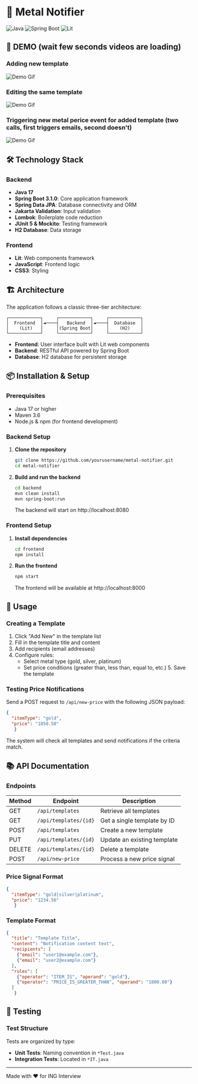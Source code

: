 # 🔔 Metal Notifier

![Java](https://img.shields.io/badge/Java-17-orange)
![Spring Boot](https://img.shields.io/badge/Spring%20Boot-3.1.0-brightgreen)
![Lit](https://img.shields.io/badge/Lit-2.7.4-blue)

## 🚀 DEMO (wait few seconds videos are loading)
### Adding new template
![Demo Gif](docs/new_template.gif)

### Editing the same template
![Demo Gif](docs/edit_template.gif)

### Triggering new metal perice event for added template (two calls, first triggers emails, second doesn't)
![Demo Gif](docs/trigger_rule.gif)


### 

## 🛠️ Technology Stack

### Backend
- **Java 17**
- **Spring Boot 3.1.0**: Core application framework
- **Spring Data JPA**: Database connectivity and ORM
- **Jakarta Validation**: Input validation
- **Lombok**: Boilerplate code reduction
- **JUnit 5 & Mockito**: Testing framework
- **H2 Database**: Data storage

### Frontend
- **Lit**: Web components framework
- **JavaScript**: Frontend logic
- **CSS3**: Styling

## 🏗️ Architecture


The application follows a classic three-tier architecture:

```
┌────────────┐     ┌────────────┐     ┌────────────┐
│  Frontend  │◄────┤   Backend  │◄────┤  Database  │
│    (Lit)   │     │(Spring Boot│     │    (H2)    │
└────────────┘     └────────────┘     └────────────┘
```

- **Frontend**: User interface built with Lit web components
- **Backend**: RESTful API powered by Spring Boot
- **Database**: H2 database for persistent storage

## 📦 Installation & Setup

### Prerequisites
- Java 17 or higher
- Maven 3.6
- Node.js & npm (for frontend development)

### Backend Setup

1. **Clone the repository**
   ```bash
   git clone https://github.com/yourusername/metal-notifier.git
   cd metal-notifier
   ```

2. **Build and run the backend**
   ```bash
   cd backend
   mvn clean install
   mvn spring-boot:run
   ```
   The backend will start on http://localhost:8080

### Frontend Setup

1. **Install dependencies**
   ```bash
   cd frontend
   npm install
   ```

2. **Run the frontend**
   ```bash
   npm start
   ```
   The frontend will be available at http://localhost:8000



## 🚀 Usage

### Creating a Template

1. Click "Add New" in the template list
2. Fill in the template title and content
3. Add recipients (email addresses)
4. Configure rules:
   - Select metal type (gold, silver, platinum)
   - Set price conditions (greater than, less than, equal to, etc.)
      5. Save the template

### Testing Price Notifications

Send a POST request to `/api/new-price` with the following JSON payload:

```json
{
  "itemType": "gold",
  "price": "1850.50"
   }
   ```

The system will check all templates and send notifications if the criteria match.

## 📚 API Documentation

### Endpoints

| Method | Endpoint | Description |
|--------|----------|-------------|
| GET | `/api/templates` | Retrieve all templates |
| GET | `/api/templates/{id}` | Get a single template by ID |
| POST | `/api/templates` | Create a new template |
| PUT | `/api/templates/{id}` | Update an existing template |
| DELETE | `/api/templates/{id}` | Delete a template |
| POST | `/api/new-price` | Process a new price signal |

### Price Signal Format

```json
{
  "itemType": "gold|silver|platinum",
  "price": "1234.56"
   }
   ```

### Template Format

```json
{
  "title": "Template Title",
  "content": "Notification content text",
  "recipients": [
    {"email": "user1@example.com"},
    {"email": "user2@example.com"}
  ],
  "rules": [
    {"operator": "ITEM_IS", "operand": "gold"},
    {"operator": "PRICE_IS_GREATER_THAN", "operand": "1800.00"}
  ]
   }
   ```


## 🧪 Testing


### Test Structure

Tests are organized by type:

- **Unit Tests**: Naming convention in `*Test.java`
- **Integration Tests**: Located in `*IT.java`


---

Made with ❤️ for ING Interview
